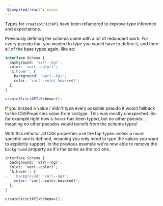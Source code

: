 ```yaml
---
'@compiled/react': minor
---
```


Types for `createStrictAPI` have been refactored to improve type inference and expectations.

Previously defining the schema came with a lot of redundant work. For every pseudo that you wanted to type you would have to define it, and then all of the base types again, like so:

```ts
interface Schema {
  background: 'var(--bg)';
  color: 'var(--color)';
  '&:hover': {
    background: 'var(--bg)';
    color: 'var(--color-hovered)';
  };
}

createStrictAPI<Schema>();
```

If you missed a value / didn't type every possible pseudo it would fallback to the CSSProperties value from csstype. This was mostly unexpected. So for example right now `&:hover` has been typed, but no other pseudo... meaning no other pseudos would benefit from the schema types!

With this refactor all CSS properties use the top types unless a more specific one is defined, meaning you only need to type the values you want to explicitly support. In the previous example we're now able to remove the `background` property as it's the same as the top one.

```diff
interface Schema {
  background: 'var(--bg)';
  color: 'var(--color)';
  '&:hover': {
-    background: 'var(--bg)';
    color: 'var(--color-hovered)';
  };
}

createStrictAPI<Schema>();
```
